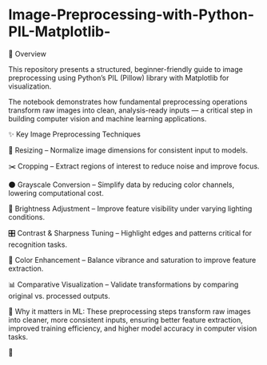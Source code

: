 # Image-Preprocessing-with-Python-PIL-Matplotlib-
📌 Overview

This repository presents a structured, beginner-friendly guide to image preprocessing using Python’s PIL (Pillow) library with Matplotlib for visualization.

The notebook demonstrates how fundamental preprocessing operations transform raw images into clean, analysis-ready inputs — a critical step in building computer vision and machine learning applications.

✨ Key Image Preprocessing Techniques

📏 Resizing – Normalize image dimensions for consistent input to models.

✂️ Cropping – Extract regions of interest to reduce noise and improve focus.

🌑 Grayscale Conversion – Simplify data by reducing color channels, lowering computational cost.

🔆 Brightness Adjustment – Improve feature visibility under varying lighting conditions.

🎛️ Contrast & Sharpness Tuning – Highlight edges and patterns critical for recognition tasks.

🎨 Color Enhancement – Balance vibrance and saturation to improve feature extraction.

📊 Comparative Visualization – Validate transformations by comparing original vs. processed outputs.

🧠 Why it matters in ML:
These preprocessing steps transform raw images into cleaner, more consistent inputs, ensuring better feature extraction, improved training efficiency, and higher model accuracy in computer vision tasks.


🔗 



